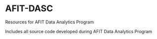 # AFIT-DASC
Resources for AFIT Data Analytics Program

Includes all source code developed during AFIT Data Analytics Program
